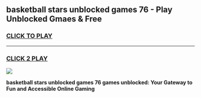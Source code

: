 
## basketball stars unblocked games 76 - Play Unblocked Gmaes & Free
<h3>
<a href="https://news.freeplayer.one?title=basketball_stars_unblocked_games_76&ref=23F">CLICK TO PLAY</a></h3>
<hr>

<h3>
<a href="https://news.freeplayer.one?title=basketball_stars_unblocked_games_76&ref=23F">CLICK 2 PLAY</a>
  
</h3>

<a href="https://news.freeplayer.one?title=basketball_stars_unblocked_games_76&ref=23F/"><img src="https://clearcache.store/games.png"></a>


**basketball stars unblocked games 76 games unblocked: Your Gateway to Fun and Accessible Online Gaming**
